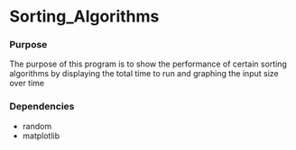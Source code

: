 # Sorting_Algorithms

### Purpose
The purpose of this program is to show the performance of certain sorting algorithms by displaying the total time to run and graphing the input size over time

### Dependencies
* random
* matplotlib